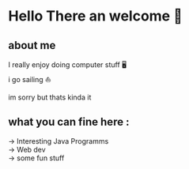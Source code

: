 # Hello There an welcome   👾

## about me 

I really enjoy doing computer stuff 🖥 <br>
i go sailing ⛵️ <br> 
 
im sorry but thats kinda it

## what you can fine here :

-> Interesting Java Programms <br>
-> Web dev <br> 
-> some fun stuff 








<!--
**MargaleConsulting/MargaleConsulting** is a ✨ _special_ ✨ repository because its `README.md` (this file) appears on your GitHub profile.

Here are some ideas to get you started:

- 🔭 I’m currently working on ...
- 🌱 I’m currently learning ...
- 👯 I’m looking to collaborate on ...
- 🤔 I’m looking for help with ...
- 💬 Ask me about ...
- 📫 How to reach me: ...
- 😄 Pronouns: ...
- ⚡ Fun fact: ...
-->
